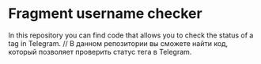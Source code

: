 # Fragment username checker
In this repository you can find code that allows you to check the status of a tag in Telegram. 
//
В данном репозитории вы сможете найти код, который позволяет проверить статус тега в Telegram.

